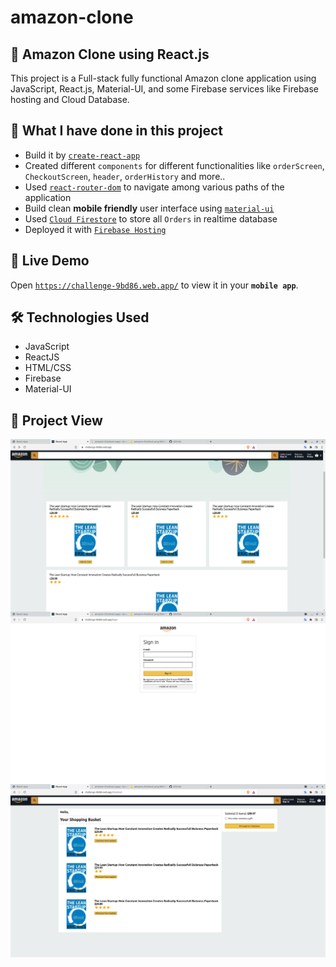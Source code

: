 # amazon-clone
## 💬 Amazon Clone using React.js

This project is a Full-stack fully functional Amazon clone application using JavaScript, React.js, Material-UI, and some Firebase services like Firebase hosting and Cloud Database.

## 📝 What I have done in this project

- Build it by [`create-react-app`](https://github.com/facebook/create-react-app)
- Created different `components` for different functionalities like `orderScreen`, `CheckoutScreen`, `header`, `orderHistory` and more..
- Used [`react-router-dom`](https://www.npmjs.com/package/react-router-dom) to navigate among various paths of the application
- Build clean **mobile friendly** user interface using [`material-ui`](https://material-ui.com/)
- Used [`Cloud Firestore`](https://firebase.google.com/docs/firestore) to store all `Orders` in realtime database
- Deployed it with [`Firebase Hosting`](https://firebase.google.com/docs/hosting)

## 🚀 Live Demo

Open [`https://challenge-9bd86.web.app/`](https://challenge-9bd86.web.app/) to view it in your **`mobile app`**.

## 🛠 Technologies Used

- JavaScript
- ReactJS
- HTML/CSS
- Firebase
- Material-UI

## 📱 Project View

<img align="center" src="./assets/LandingPage.png">
<img align="center" src="./assets/LoginPage.png">
<img align="center" src="./assets/CartPage.png">

